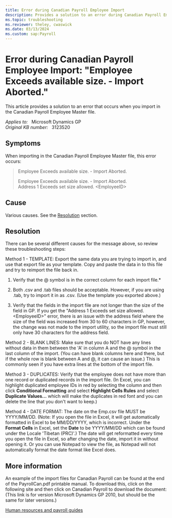 ```yaml
---
title: Error during Canadian Payroll Employee Import
description: Provides a solution to an error during Canadian Payroll Employee Import.
ms.topic: troubleshooting
ms.reviewer: theley, cwaswick
ms.date: 03/13/2024
ms.custom: sap:Payroll
---
```

# Error during Canadian Payroll Employee Import: "Employee Exceeds available size. - Import Aborted."

This article provides a solution to an error that occurs when you import in the Canadian Payroll Employee Master file.

_Applies to:_ &nbsp; Microsoft Dynamics GP  
_Original KB number:_ &nbsp; 3123520

## Symptoms

When importing in the Canadian Payroll Employee Master file, this error occurs:

> Employee Exceeds available size. - Import Aborted.
>
> Employee Exceeds available size. - Import Aborted.  
Address 1 Exceeds set size allowed. \<EmployeeID>

## Cause

Various causes. See the [Resolution](#resolution) section.

## Resolution

There can be several different causes for the message above, so review these troubleshooting steps:

Method 1 - TEMPLATE: Export the same data you are trying to import in, and use that export file as your template. Copy and paste the data in to this file and try to reimport the file back in.

1. Verify that the @ symbol is in the correct column for each import file.*

2. Both .csv and .tab files should be acceptable. However, if you are using .tab, try to import it in as .csv. (Use the template you exported above.)

3. Verify that the fields in the import file are not longer than the size of the field in GP. If you get the "Address 1 Exceeds set size allowed. \<EmployeeID>" error, there is an issue with the address field where the size of the field was increased from 30 to 60 characters in GP, however, the change was not made to the import utility, so the import file must still only have 30 characters for the address field.

Method 2 - BLANK LINES: Make sure that you do NOT have any lines without data in them between the 'A' in column A and the @ symbol in the last column of the import. (You can have blank columns here and there, but if the whole row is blank between A and @, it can cause an issue.) This is commonly seen if you have extra lines at the bottom of the import file.

Method 3 - DUPLICATES: Verify that the employee does not have more than one record or duplicated records in the import file. (In Excel, you can highlight duplicated employee IDs in red by selecting the column and then click **Conditional Formatting** and select **Highlight Cells Rules** and select **Duplicate Values...** which will make the duplicates in red font and you can delete the line that you don't want to keep.)

Method 4 - DATE FORMAT: The date on the Emp.csv file MUST be YYYY/MM/DD. (Note: If you open the file in Excel, it will get automatically formatted in Excel to be MM/DD/YYYY, which is incorrect. Under the **Format Cells** in Excel, set the **Date** to be YYYY/MM/DD which can be found under the Locale 'Tibetan (PRC)'.) The date will get reformatted every time you open the file in Excel, so after changing the date, import it in without opening it. Or you can use Notepad to view the file, as Notepad will not automatically format the date format like Excel does.

## More information

An example of the import files for Canadian Payroll can be found at the end of the PayrollCan.pdf printable manual. To download this, click on the following site and then click on Canadian Payroll to download the document: (This link is for version Microsoft Dynamics GP 2010, but should be the same for later versions.)

[Human resources and payroll guides](/previous-versions/dynamics-gp/appuser-itpro/hh686204(v=gp.20))

